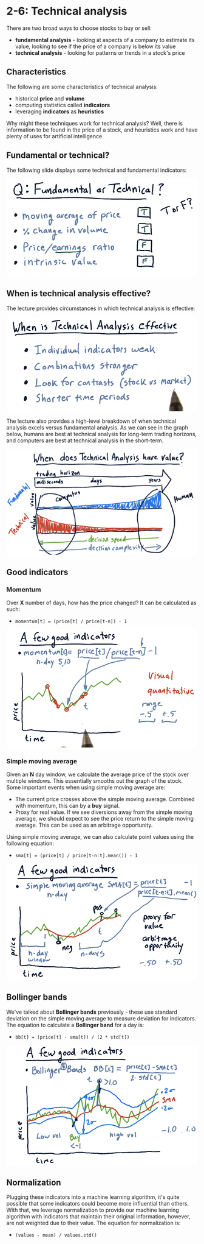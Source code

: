 # 2-6: Technical analysis

There are two broad ways to choose stocks to buy or sell:

* **fundamental analysis** - looking at aspects of a company to estimate its
value, looking to see if the price of a company is below its value
* **technical analysis** - looking for patterns or trends in a stock's price

## Characteristics

The following are some characteristics of technical analysis:

* historical **price** and **volume**
* computing statistics called **indicators**
* leveraging **indicators** as **heuristics**

Why might these techniques work for technical analysis? Well, there is
information to be found in the price of a stock, and heuristics work and have
plenty of uses for artificial intelligence.

## Fundamental or technical?

The following slide displays some technical and fundamental indicators:

![fundamental-or-technical](./assets/fundamental-or-technical.png)

## When is technical analysis effective?

The lecture provides circumstances in which technical analysis is effective:

![technical-analysis-effectiveness](./assets/technical-analysis-effectiveness.png)

The lecture also provides a high-level breakdown of when technical analysis
excels versus fundamental analysis. As we can see in the graph below, humans are
best at technical analysis for long-term trading horizons, and computers are
best at technical analysis in the short-term.

![technical-vs-fundamental](./assets/technical-vs-fundamental.png)

## Good indicators

### Momentum

Over **X** number of days, how has the price changed? It can be calculated as
such:

* `momentum[t] = (price[t] / price[t-n]) - 1`

![momentum](./assets/momentum.png)

### Simple moving average

Given an **N** day window, we calculate the average price of the stock over
multiple windows. This essentially smooths out the graph of the stock. Some
important events when using simple moving average are:

* The current price crosses above the simple moving average. Combined with
momentum, this can by a **buy** signal.
* Proxy for real value. If we see diversions away from the simple moving
average, we should expect to see the price return to the simple moving average.
This can be used as an arbitrage opportunity.

Using simple moving average, we can also calculate point values using the
following equation:

* `sma[t] = (price[t] / price[t-n:t].mean()) - 1`

![simple-moving-average](./assets/simple-moving-average.png)

## Bollinger bands

We've talked about **Bollinger bands** previously - these use standard deviation
on the simple moving average to measure deviation for indicators. The equation
to calculate a **Bollinger band** for a day is:

* `bb[t] = (price[t] - sma[t]) / (2 * std[t])`

![bollinger-bands](./assets/bollinger-bands.png)

## Normalization

Plugging these indicators into a machine learning algorithm, it's quite possible
that some indicators could become more influential than others. With that, we
leverage normalization to provide our machine learning algorithm with indicators
that maintain their original information, however, are not weighted due to their
value. The equation for normalization is:

* `(values - mean) / values.std()`